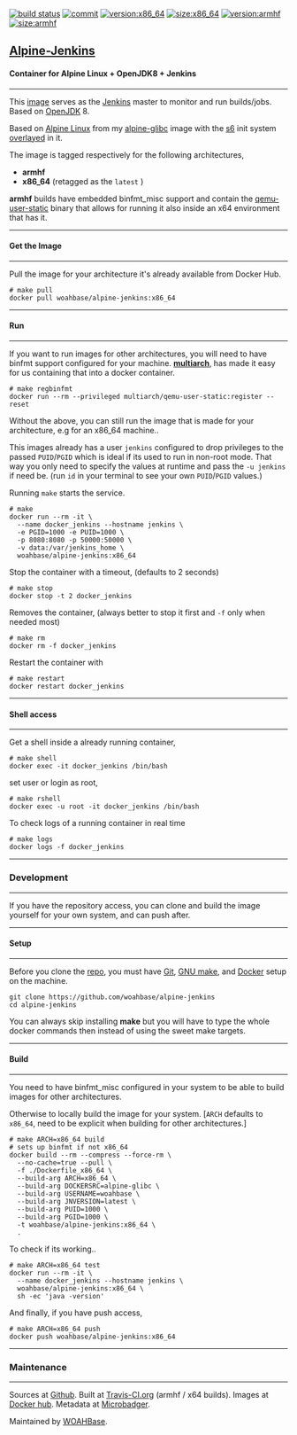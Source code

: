 [![build status][251]][232] [![commit][255]][231] [![version:x86_64][256]][235] [![size:x86_64][257]][235] [![version:armhf][258]][236] [![size:armhf][259]][236]

## [Alpine-Jenkins][234]
#### Container for Alpine Linux + OpenJDK8 + Jenkins
---

This [image][233] serves as the [Jenkins][136] master to monitor
and run builds/jobs. Based on [OpenJDK][135] 8.

Based on [Alpine Linux][131] from my [alpine-glibc][132] image with
the [s6][133] init system [overlayed][134] in it.

The image is tagged respectively for the following architectures,
* **armhf**
* **x86_64** (retagged as the `latest` )

**armhf** builds have embedded binfmt_misc support and contain the
[qemu-user-static][105] binary that allows for running it also inside
an x64 environment that has it.

---
#### Get the Image
---

Pull the image for your architecture it's already available from
Docker Hub.

```
# make pull
docker pull woahbase/alpine-jenkins:x86_64
```

---
#### Run
---

If you want to run images for other architectures, you will need
to have binfmt support configured for your machine. [**multiarch**][104],
has made it easy for us containing that into a docker container.

```
# make regbinfmt
docker run --rm --privileged multiarch/qemu-user-static:register --reset
```

Without the above, you can still run the image that is made for your
architecture, e.g for an x86_64 machine..

This images already has a user `jenkins` configured to drop
privileges to the passed `PUID`/`PGID` which is ideal if its used
to run in non-root mode. That way you only need to specify the
values at runtime and pass the `-u jenkins` if need be. (run
`id` in your terminal to see your own `PUID`/`PGID` values.)

Running `make` starts the service.

```
# make
docker run --rm -it \
  --name docker_jenkins --hostname jenkins \
  -e PGID=1000 -e PUID=1000 \
  -p 8080:8080 -p 50000:50000 \
  -v data:/var/jenkins_home \
  woahbase/alpine-jenkins:x86_64
```

Stop the container with a timeout, (defaults to 2 seconds)

```
# make stop
docker stop -t 2 docker_jenkins
```

Removes the container, (always better to stop it first and `-f`
only when needed most)

```
# make rm
docker rm -f docker_jenkins
```

Restart the container with

```
# make restart
docker restart docker_jenkins
```

---
#### Shell access
---

Get a shell inside a already running container,

```
# make shell
docker exec -it docker_jenkins /bin/bash
```

set user or login as root,

```
# make rshell
docker exec -u root -it docker_jenkins /bin/bash
```

To check logs of a running container in real time

```
# make logs
docker logs -f docker_jenkins
```

---
### Development
---

If you have the repository access, you can clone and
build the image yourself for your own system, and can push after.

---
#### Setup
---

Before you clone the [repo][231], you must have [Git][101], [GNU make][102],
and [Docker][103] setup on the machine.

```
git clone https://github.com/woahbase/alpine-jenkins
cd alpine-jenkins
```
You can always skip installing **make** but you will have to
type the whole docker commands then instead of using the sweet
make targets.

---
#### Build
---

You need to have binfmt_misc configured in your system to be able
to build images for other architectures.

Otherwise to locally build the image for your system.
[`ARCH` defaults to `x86_64`, need to be explicit when building
for other architectures.]

```
# make ARCH=x86_64 build
# sets up binfmt if not x86_64
docker build --rm --compress --force-rm \
  --no-cache=true --pull \
  -f ./Dockerfile_x86_64 \
  --build-arg ARCH=x86_64 \
  --build-arg DOCKERSRC=alpine-glibc \
  --build-arg USERNAME=woahbase \
  --build-arg JNVERSION=latest \
  --build-arg PUID=1000 \
  --build-arg PGID=1000 \
  -t woahbase/alpine-jenkins:x86_64 \
  .
```

To check if its working..

```
# make ARCH=x86_64 test
docker run --rm -it \
  --name docker_jenkins --hostname jenkins \
  woahbase/alpine-jenkins:x86_64 \
  sh -ec 'java -version'
```

And finally, if you have push access,

```
# make ARCH=x86_64 push
docker push woahbase/alpine-jenkins:x86_64
```

---
### Maintenance
---

Sources at [Github][106]. Built at [Travis-CI.org][107] (armhf / x64 builds). Images at [Docker hub][108]. Metadata at [Microbadger][109].

Maintained by [WOAHBase][204].

[101]: https://git-scm.com
[102]: https://www.gnu.org/software/make/
[103]: https://www.docker.com
[104]: https://hub.docker.com/r/multiarch/qemu-user-static/
[105]: https://github.com/multiarch/qemu-user-static/releases/
[106]: https://github.com/
[107]: https://travis-ci.org/
[108]: https://hub.docker.com/
[109]: https://microbadger.com/

[131]: https://alpinelinux.org/
[132]: https://hub.docker.com/r/woahbase/alpine-glibc
[133]: https://skarnet.org/software/s6/
[134]: https://github.com/just-containers/s6-overlay
[135]: http://openjdk.java.net/
[136]: http://jenkins.io/

[201]: https://github.com/woahbase
[202]: https://travis-ci.org/woahbase/
[203]: https://hub.docker.com/u/woahbase
[204]: https://woahbase.online/

[231]: https://github.com/woahbase/alpine-jenkins
[232]: https://travis-ci.org/woahbase/alpine-jenkins
[233]: https://hub.docker.com/r/woahbase/alpine-jenkins
[234]: https://woahbase.online/#/images/alpine-jenkins
[235]: https://microbadger.com/images/woahbase/alpine-jenkins:x86_64
[236]: https://microbadger.com/images/woahbase/alpine-jenkins:armhf

[251]: https://travis-ci.org/woahbase/alpine-jenkins.svg?branch=master

[255]: https://images.microbadger.com/badges/commit/woahbase/alpine-jenkins.svg

[256]: https://images.microbadger.com/badges/version/woahbase/alpine-jenkins:x86_64.svg
[257]: https://images.microbadger.com/badges/image/woahbase/alpine-jenkins:x86_64.svg

[258]: https://images.microbadger.com/badges/version/woahbase/alpine-jenkins:armhf.svg
[259]: https://images.microbadger.com/badges/image/woahbase/alpine-jenkins:armhf.svg
